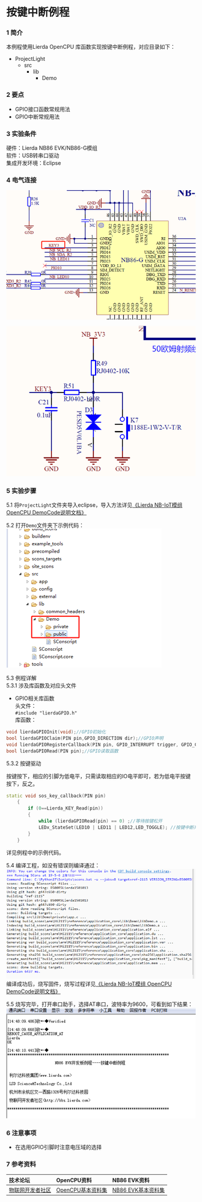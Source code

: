 # 按键中断例程

### 1 简介

本例程使用Lierda OpenCPU 库函数实现按键中断例程，对应目录如下：

- ProjectLight
  - src
    - lib
      - Demo

### 2 要点

- GPIO接口函数常规用法
- GPIO中断常规用法

### 3 实验条件

硬件：Lierda NB86 EVK/NB86-G模组  
软件：USB转串口驱动  
集成开发环境：Eclipse  

### 4 电气连接
![按键中断连接示意图](../../Picture/按键中断1.png)

![按键中断连接示意图](../../Picture/按键中断2.png)
### 5 实验步骤
5.1 将`ProjectLight`文件夹导入eclipse，导入方法详见[《Lierda NB-IoT模组 OpenCPU DemoCode说明文档》
](https://github.com/lierda-nb-iot-team/Lierda_OpenCPU_SDK)

5.2 打开`Demo`文件夹下示例代码：  
![示例代码](../../Picture/光感示例代码1.png)

5.3 例程详解  
5.3.1 涉及库函数及对应头文件  
- GPIO相关库函数  
头文件：  
`#include "lierdaGPIO.h"`  
库函数：
``` cpp  
void lierdaGPIOInit(void);//GPIO初始化  
bool lierdaGPIOClaim(PIN pin,GPIO_DIRECTION dir);//GPIO声明  
void lierdaGPIORegisterCallback(PIN pin, GPIO_INTERRUPT trigger, GPIO_CALLBACK callback);//GPIO中断声明函数  
bool lierdaGPIORead(PIN pin);//GPIO读取函数  
```

5.3.2 按键驱动

按键按下，相应的引脚为低电平，只需读取相应的IO电平即可，若为低电平按键按下，反之。  
``` cpp
static void sos_key_callback(PIN pin)  
	{  
		if (0==Lierda_KEY_Read(pin))  
		{  
			while (lierdaGPIORead(pin) == 0) ;//等待按键松开  
			LEDx_StateSet(LED10 | LED11 | LED12,LED_TOGGLE); //按键中断来临LED10,LED11,LED12状态改变  
		}  
	}    
```

详见例程中的示例代码。


5.4  编译工程，如没有错误则编译通过：  
![编译结果](../../Picture/编译结果.jpg)  
编译成功后，烧写固件，烧写过程详见[《Lierda NB-IoT模组 OpenCPU DemoCode说明文档》
](https://github.com/lierda-nb-iot-team/Lierda_OpenCPU_SDK)

5.5 烧写完毕，打开串口助手，选择AT串口，波特率为9600，可看到如下结果：  
![结果展示](../../Picture/按键中断结果示意.png)

### 6 注意事项

- 在选用GPIO引脚时注意电压域的选择


### 7 参考资料

| 技术论坛 | OpenCPU资料 | NB86 EVK资料
| :----------- | :----------- | :----------- |
| [物联网开发者社区](http://bbs.lierda.com) |  [OpenCPU基本资料集](https://github.com/lierda-nb-iot-team/Lierda_OpenCPU_SDK) |  [NB86 EVK基本资料集](https://github.com/lierda-nb-iot-team/Lierda_NB86_EVK) |